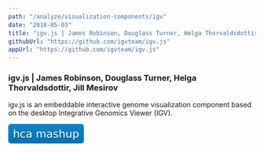 ```yaml
---
path: "/analyze/visualization-components/igv"
date: "2018-05-03"
title: "igv.js | James Robinson, Douglass Turner, Helga Thorvaldsdottir, Jill Mesirov"
githubUrl: "https://github.com/igvteam/igv.js"
appUrl: "https://github.com/igvteam/igv.js"
---
```


### igv.js | James Robinson, Douglass Turner, Helga Thorvaldsdottir, Jill Mesirov

igv.js is an embeddable interactive genome visualization component based on the desktop Integrative Genomics Viewer (IGV).

[![Mashup](../_images/mashup.svg)](https://github.com/eweitz/igv.js-react/blob/master/README.md#igvjs-in-react)
